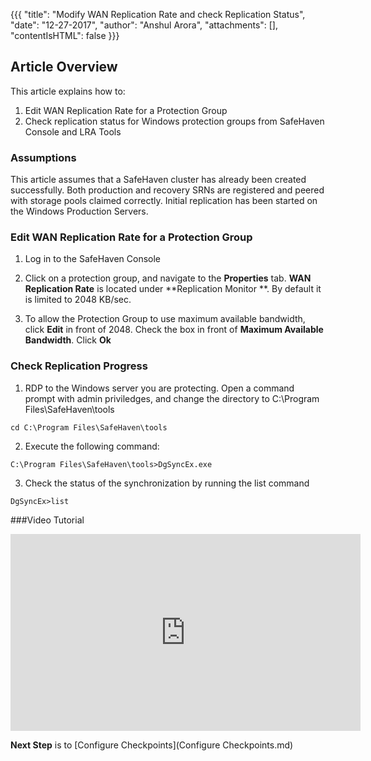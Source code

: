 {{{
  "title": "Modify WAN Replication Rate and check Replication Status",
  "date": "12-27-2017",
  "author": "Anshul Arora",
  "attachments": [],
  "contentIsHTML": false
}}}

## Article Overview
This article explains how to:

1. Edit WAN Replication Rate for a Protection Group
2. Check replication status for Windows protection groups from SafeHaven Console and LRA Tools

### Assumptions
This article assumes that a SafeHaven cluster has already been created successfully. Both production and recovery SRNs are registered and peered with storage pools claimed correctly. Initial replication has been started on the Windows Production Servers.

### Edit WAN Replication Rate for a Protection Group
1. Log in to the SafeHaven Console
2. Click on a protection group, and navigate to the **Properties** tab.
**WAN  Replication Rate** is located under **Replication Monitor **. By default it is limited to 2048 KB/sec.

3. To allow the Protection Group to use maximum available bandwidth, click **Edit** in front of 2048.
Check the box in front of **Maximum Available Bandwidth**. Click **Ok**

### Check Replication Progress
1. RDP to the Windows server you are protecting. Open a command prompt with admin priviledges, and change the directory to C:\Program Files\SafeHaven\tools
```
cd C:\Program Files\SafeHaven\tools
```
2. Execute the following command:
```
C:\Program Files\SafeHaven\tools>DgSyncEx.exe
```
3. Check the status of the synchronization by running the list command
```
DgSyncEx>list
```
###Video Tutorial
<iframe width="560" height="315" src="https://www.youtube.com/embed/D6hQViavsWg" frameborder="0" gesture="media" allow="encrypted-media" allowfullscreen></iframe>

**Next Step** is to [Configure Checkpoints](Configure Checkpoints.md)